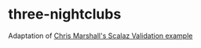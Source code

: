 # three-nightclubs
Adaptation of [Chris Marshall's Scalaz Validation example](https://gist.github.com/oxbowlakes/970717)

